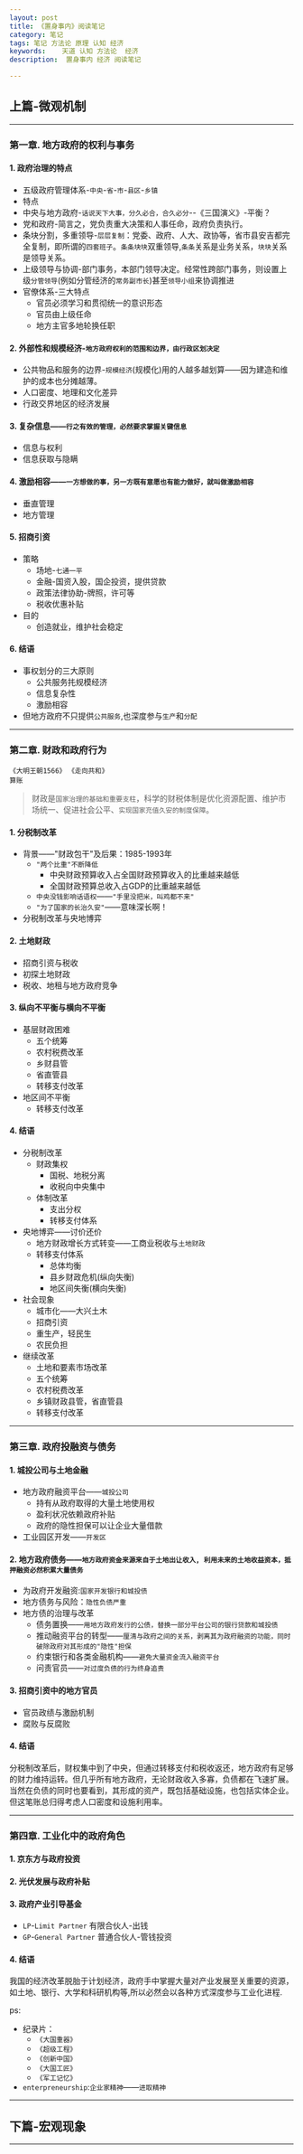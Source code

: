 ```yaml
---
layout: post  
title: 《置身事内》阅读笔记
category: 笔记
tags: 笔记 方法论 原理 认知 经济
keywords:    天道 认知 方法论  经济
description:  置身事内 经济 阅读笔记

---
```


## 上篇-微观机制

***

### 第一章. 地方政府的权利与事务  
    

#### 1. 政府治理的特点
  
- 五级政府管理体系-`中央`-`省`-`市`-`县区`-`乡镇`
- 特点
- 中央与地方政府-`话说天下大事，分久必合，合久必分`--《三国演义》-平衡？
- 党和政府-简言之，党负责重大决策和人事任命，政府负责执行。
- 条块分割，多重领导-`层层复制`：党委、政府、人大、政协等，省市县安吉都完全复制，即所谓的`四套班子`。`条条块块`双重领导,`条条`关系是业务关系，`块块`关系是领导关系。
- 上级领导与协调-部门事务，本部门领导决定。经常性跨部门事务，则设置上级`分管领导`(例如分管经济的`常务副市长`)甚至`领导小组`来协调推进
- 官僚体系-三大特点
    - 官员必须学习和贯彻统一的意识形态
    - 官员由上级任命
    - 地方主官多地轮换任职

  

#### 2. 外部性和规模经济-`地方政府权利的范围和边界，由行政区划决定`
  

- 公共物品和服务的边界-`规模经济`(规模化)用的人越多越划算——因为建造和维护的成本也分摊越薄。
- 人口密度、地理和文化差异
- 行政交界地区的经济发展
    

#### 3. 复杂信息——`行之有效的管理，必然要求掌握关键信息`  

- 信息与权利
- 信息获取与隐瞒  
    

#### 4. 激励相容——`一方想做的事，另一方既有意愿也有能力做好，就叫做激励相容`

- 垂直管理
- 地方管理 
 

#### 5. 招商引资
  
- 策略
    - 场地-`七通一平`
    - 金融-国资入股，国企投资，提供贷款
    - 政策法律协助-牌照，许可等
    - 税收优惠补贴
- 目的
    - 创造就业，维护社会稳定  
  

#### 6. 结语
  
- 事权划分的三大原则
    - 公共服务扥规模经济
    - 信息复杂性
    - 激励相容
- 但地方政府不只提供`公共服务`,也深度参与`生产`和`分配`
    

***
  

### 第二章. 财政和政府行为  
  
  `《大明王朝1566》` `《走向共和》`  
  `算账`
  > 财政是`国家治理的基础和重要支柱`，科学的财税体制是优化资源配置、维护市场统一、促进社会公平、`实现国家充值久安的制度保障`。
  
  
#### 1. 分税制改革
  
- 背景——"财政包干"及后果：1985-1993年
  - `"两个比重"不断降低`
    -  中央财政预算收入占全国财政预算收入的比重越来越低
    -  全国财政预算总收入占GDP的比重越来越低
  - `中央没钱影响话语权`——`"手里没把米，叫鸡都不来"`
  - `"为了国家的长治久安"`——意味深长啊！   
- 分税制改革与央地博弈   

#### 2. 土地财政
  
- 招商引资与税收
- 初探土地财政
- 税收、地租与地方政府竞争

#### 3. 纵向不平衡与横向不平衡
  
- 基层财政困难
  - 五个统筹
  - 农村税费改革
  - 乡财县管
  - 省直管县
  - 转移支付改革
- 地区间不平衡
  - 转移支付改革 

#### 4. 结语
- 分税制改革
  - 财政集权
    - 国税、地税分离
    - 收税向中央集中
  - 体制改革
    - 支出分权
    - 转移支付体系
- 央地博弈——讨价还价
  - 地方财政增长方式转变——工商业税收与`土地财政`
  - 转移支付体系
    - 总体均衡
    - 县乡财政危机(纵向失衡)
    - 地区间失衡(横向失衡)   
- 社会现象
  - 城市化——大兴土木
  - 招商引资
  - 重生产，轻民生
  - 农民负担
- 继续改革
  - 土地和要素市场改革
  - 五个统筹
  - 农村税费改革
  - 乡镇财政县管，省直管县
  - 转移支付改革


***
   

### 第三章. 政府投融资与债务
  
#### 1. 城投公司与土地金融
- 地方政府融资平台——`城投公司`
  - 持有从政府取得的大量土地使用权
  - 盈利状况依赖政府补贴
  - 政府的隐性担保可以让企业大量借款
- 工业园区开发——`开发区`
    

#### 2. 地方政府债务——`地方政府资金来源来自于土地出让收入, 利用未来的土地收益资本，抵押融资必然积累大量债务`
-   为政府开发融资:`国家开发银行和城投债`
-   地方债务与风险：`隐性负债严重`
-   地方债的治理与改革
    -   债务置换——`用地方政府发行的公债，替换一部分平台公司的银行贷款和城投债`
    -   推动融资平台的转型——`厘清与政府之间的关系，剥离其为政府融资的功能，同时破除政府对其形成的"隐性"担保`
    -   约束银行和各类金融机构——`避免大量资金流入融资平台`
    -   问责官员——`对过度负债的行为终身追责`
   
  

#### 3. 招商引资中的地方官员
- 官员政绩与激励机制
- 腐败与反腐败
  
    

#### 4. 结语
  
  分税制改革后，财权集中到了中央，但通过转移支付和税收返还，地方政府有足够的财力维持运转。但几乎所有地方政府，无论财政收入多寡，负债都在飞速扩展。
  当然在负债的同时也要看到，其形成的资产，既包括基础设施，也包括实体企业。但这笔账总归得考虑人口密度和设施利用率。

***
  


### 第四章. 工业化中的政府角色

#### 1. 京东方与政府投资
  
#### 2. 光伏发展与政府补贴
  
#### 3. 政府产业引导基金
- `LP`-`Limit Partner` 有限合伙人-出钱
- `GP`-`General Partner` 普通合伙人-管钱投资
  
#### 4. 结语

   
   我国的经济改革脱胎于计划经济，政府手中掌握大量对产业发展至关重要的资源，如土地、银行、大学和科研机构等,所以必然会以各种方式深度参与工业化进程.

ps:  
- 纪录片：
  - `《大国重器》`
  - `《超级工程》`
  - `《创新中国》`
  - `《大国工匠》`
  - `《军工记忆》`
- `enterpreneurship`:`企业家精神`——`进取精神` 


  

***
  




## 下篇-宏观现象

---